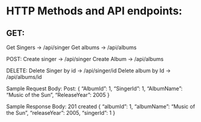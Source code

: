 <h1>HTTP Methods and API endpoints:</h1>
<h2>GET:</h2>                                                                                                                                                                     Get Singers -> /api/singer
Get albums -> /api/albums

POST:                                                                                                                                                                   Create singer -> /api/singer
Create Album -> /api/albums

DELETE:                                                                                                                                                                 Delete Singer by id -> /api/singer/id
Delete album by Id -> /api/albums/id

Sample Request Body:
Post:
{
“AlbumId”: 1,
“SingerId”: 1,
“AlbumName”: “Music of the Sun”,
“ReleaseYear”: 2005
}

Sample Response Body:
201 created
{
“albumId”: 1,
“albumName”: “Music of the Sun”,
“releaseYear”: 2005,
“singerId”: 1
}
